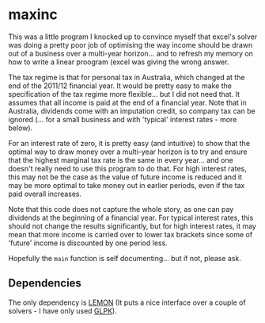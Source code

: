 maxinc
======

This was a little program I knocked up to convince myself that excel's solver was doing a pretty poor job of optimising the way income should be drawn out of a business over a multi-year horizon... and to refresh my memory on how to write a linear proogram (excel was giving the wrong answer.

The tax regime is that for personal tax in Australia, which changed at the end of the 2011/12 financial year. It would be pretty easy to make the specification of the tax regime more flexible... but I did not need that. It assumes that all income is paid at the end of a financial year. Note that in Australia, dividends come with an imputation credit, so company tax can be ignored (... for a small business and with 'typical' interest rates - more below).

For an interest rate of zero, it is pretty easy (and intuitive) to show that the optimal way to draw money over a multi-year horizon is to try and ensure that the highest marginal tax rate is the same in every year... and one doesn't really need to use this program to do that. For high interest rates, this may not be the case as the value of future income is reduced and it may be more optimal to take money out in earlier periods, even if the tax paid overall increases.

Note that this code does not capture the whole story, as one can pay dividends at the beginning of a financial year. For typical interest rates, this should not change the results significantly, but for high interest rates, it may mean that more income is carried over to lower tax brackets since some of 'future' income is discounted by one period less.

Hopefully the <code>main</code> function is self documenting... but if not, please ask.

Dependencies
------------

The only dependency is [LEMON](http://lemon.cs.elte.hu/trac/lemon/wiki/Documentation) (It puts a nice interface over a couple of solvers - I have only used [GLPK](http://www.gnu.org/software/glpk/)).